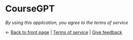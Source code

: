 # CourseGPT

_By using this application, you agree to the terms of service_

<- [Back to front page](/) | [Terms of service](http://linkit) | [Give feedback](http://feedback) 
